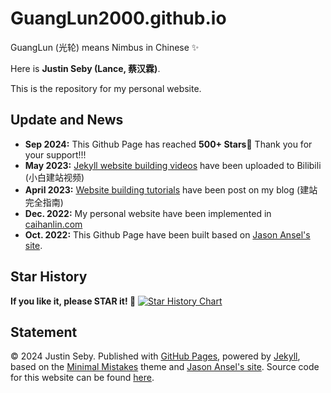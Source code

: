 # GuangLun2000.github.io

GuangLun (光轮) means Nimbus in Chinese ✨

Here is **Justin Seby (Lance, 蔡汉霖)**.

This is the repository for my personal website.

## Update and News

- **Sep 2024:** This Github Page has reached **500+ Stars**🌟 Thank you for your support!!!
- **May 2023:** [Jekyll website building videos](https://www.bilibili.com/video/BV1ja4y1G7tX/) have been uploaded to Bilibili (小白建站视频)
- **April 2023:** [Website building tutorials](https://caihanlin.com/blogs/web/) have been post on my blog (建站完全指南)
- **Dec. 2022:** My personal website have been implemented in [caihanlin.com](https://caihanlin.com)
- **Oct. 2022:** This Github Page have been built based on [Jason Ansel's site](https://github.com/jansel/jansel.github.io).

## Star History

**If you like it, please STAR it! 🥰**
[![Star History Chart](https://api.star-history.com/svg?repos=GuangLun2000/GuangLun2000.github.io&type=Date)](https://www.star-history.com/#GuangLun2000/GuangLun2000.github.io&Date)

## Statement

© 2024 Justin Seby. Published with [GitHub Pages](https://pages.github.com/), powered by [Jekyll](https://jekyllrb.com/), based on the [Minimal Mistakes](https://mademistakes.com/) theme and [Jason Ansel's site](https://github.com/jansel/jansel.github.io). Source code for this website can be found [here](https://github.com/GuangLun2000/GuangLun2000.github.io).
